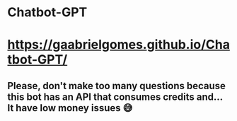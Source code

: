 # Chatbot-GPT
# https://gaabrielgomes.github.io/Chatbot-GPT/
## Please, don't make too many questions because this bot has an API that consumes credits and... It have low money issues 😅
